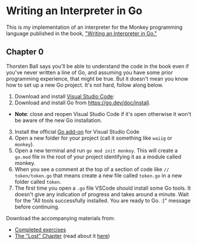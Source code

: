 # Writing an Interpreter in Go

This is my implementation of an interpreter for the Monkey programming language published in the book, ["Writing an Interpreter in Go."](https://interpreterbook.com)

## Chapter 0

Thorsten Ball says you'll be able to understand the code in the book even if you've never written a line of Go, and assuming you have some prior programming experience, that might be true.  But it doesn't mean you know how to set up a new Go project.  It's not hard, follow along below.

1. Download and install [Visual Studio Code](https://code.visualstudio.com/download):
2. Download and install Go from https://go.dev/doc/install.
  - <b>Note</b>: close and reopen Visual Studio Code if it's open otherwise it won't be aware of the new Go installation.
3. Install the official [Go add-on](https://marketplace.visualstudio.com/items?itemName=golang.go) for Visual Studio Code
4. Open a new folder for your project (call it something like `waiig` or `monkey`).
5. Open a new terminal and run `go mod init monkey`.  This will create a `go.mod` file in the root of your project identifying it as a module called monkey.
6. When you see a comment at the top of a section of code like `// token/token.go` that means create a new file called `token.go` in a new folder called `token`.
7. The first time you open a `.go` file VSCode should install some Go tools.  It doesn't give any indication of progress and takes around a minute.  Wait for the "All tools successfully installed. You are ready to Go. :)" message before continuing.

Download the accompanying materials from:
- [Completed exercises](https://interpreterbook.com/waiig_code_1.7.zip)
- [The "Lost" Chapter](https://interpreterbook.com/waiig_lost.zip) (read about it [here](https://interpreterbook.com/lost/))
